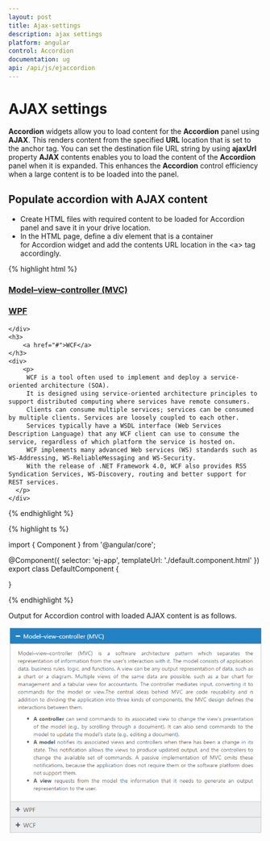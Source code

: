 ```yaml
---
layout: post
title: Ajax-settings
description: ajax settings
platform: angular
control: Accordion 
documentation: ug
api: /api/js/ejaccordion
---
```


# AJAX settings

**Accordion** widgets allow you to load content for the **Accordion** panel using **AJAX**. This renders content from the specified **URL** location that is set to the anchor tag. You can set the destination file URL string by using **ajaxUrl** property **AJAX** contents enables you to load the content of the **Accordion** panel when it is expanded. This enhances the **Accordion** control efficiency when a large content is to be loaded into the panel.

## Populate accordion with AJAX content

* Create HTML files with required content to be loaded for Accordion panel and save it in your drive location.
* In the HTML page, define a div element that is a container for Accordion widget and add the contents URL location in the &lt;a&gt; tag accordingly.

{% highlight html %}

<ej-accordion>
    <h3>
        <a href="mvccontent.html">Model–view–controller (MVC)</a>
    </h3>
    <div>
        </div>
    <h3>
        <a href="wpfcontent.html">WPF</a>
    </h3>
    <div>
        
    </div>
    <h3>
        <a href="#">WCF</a>
    </h3>
    <div>
        <p>
         WCF is a tool often used to implement and deploy a service-oriented architecture (SOA). 
         It is designed using service-oriented architecture principles to support distributed computing where services have remote consumers. 
         Clients can consume multiple services; services can be consumed by multiple clients. Services are loosely coupled to each other. 
         Services typically have a WSDL interface (Web Services Description Language) that any WCF client can use to consume the service, regardless of which platform the service is hosted on. 
         WCF implements many advanced Web services (WS) standards such as WS-Addressing, WS-ReliableMessaging and WS-Security. 
         With the release of .NET Framework 4.0, WCF also provides RSS Syndication Services, WS-Discovery, routing and better support for REST services.
      </p>
    </div>
</ej-accordion>

{% endhighlight %}

{% highlight ts %}

import { Component } from '@angular/core';

@Component({
  selector: 'ej-app',
  templateUrl: './default.component.html'
})
export class DefaultComponent { 
    
}

{% endhighlight %}

Output for Accordion control with loaded AJAX content is as follows.



![](/angular/Accordion/Ajax-settings_images/Ajax-settings_img1.png)


